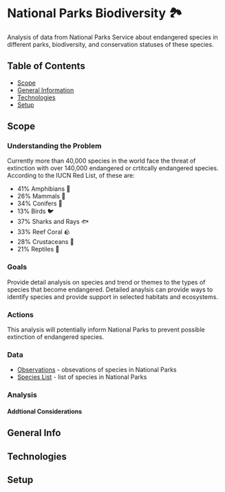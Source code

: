 # National Parks Biodiversity 🏞️
Analysis of data from National Parks Service about endangered species in different parks, biodiversity, and conservation statuses of these species.

## Table of Contents
* [Scope](#scope)
* [General Information](#general-info)
* [Technologies](#technologies)
* [Setup](#setup)

## Scope

### Understanding the Problem

Currently more than 40,000 species in the world face the threat of extinction with over 140,000 endangered or crtitcally endangered species. According to the IUCN Red List, of these are:
* 41% Amphibians 🐸
* 26% Mammals 🐒
* 34% Conifers 🌲
* 13% Birds 🐦
* 37% Sharks and Rays 🐟
* 33% Reef Coral 🪨
* 28% Crustaceans 🦀
* 21% Reptiles 🦎

### Goals

Provide detail analysis on species and trend or themes to the types of species that become endangered. Detailed anaylsis can provide ways to identify species and provide support in selected habitats and ecosystems.

### Actions

This analysis will potentially inform National Parks to prevent possible extinction of endangered species.

### Data

* [Observations](/observations.csv) - obsevations of species in National Parks
* [Species List](/species_info.csv) - list of species in National Parks

### Analysis

#### Addtional Considerations


## General Info


## Technologies


## Setup
